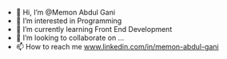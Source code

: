 - 👋 Hi, I’m @Memon Abdul Gani
- 👀 I’m interested in Programming
- 🌱 I’m currently learning Front End Development
- 💞️ I’m looking to collaborate on ...
- 📫 How to reach me www.linkedin.com/in/memon-abdul-gani

<!---
Gani25/Gani25 is a ✨ special ✨ repository because its `README.md` (this file) appears on your GitHub profile.
You can click the Preview link to take a look at your changes.
--->
